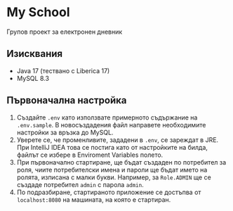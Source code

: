 # My School
Групов проект за електронен дневник

## Изисквания
* Java 17 (тествано с Liberica 17)
* MySQL 8.3

## Първоначална настройка
1. Създайте `.env` като използвате примерното съдържание на `.env.sample`. В новосъздадения файл направете необходимите настройки за връзка до MySQL.
2. Уверете се, че променливите, зададени в `.env`, се зареждат в JRE. При IntelliJ IDEA това се постига като от настройките на билда, файлът се избере в Enviroment Variables полето.
3. При първоначално стартиране, ще бъдат създаден по потребител за роля, чиите потребителски имена и пароли ще бъдат името на ролята, изписана с малки букви. Например, за `Role.ADMIN` ще се създаде потребител `admin` с парола `admin`.
4. По подразбиране, стартираното приложение се достъпва от `localhost:8080` на машината, на която е стартиран. 